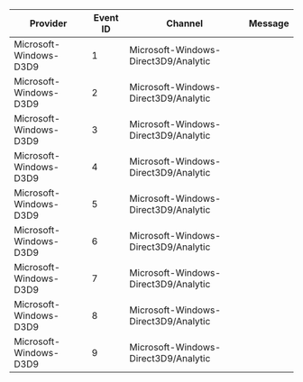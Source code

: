 Provider                |  Event ID  |  Channel                               |  Message
------------------------|------------|----------------------------------------|---------
Microsoft-Windows-D3D9  |  1         |  Microsoft-Windows-Direct3D9/Analytic  |
Microsoft-Windows-D3D9  |  2         |  Microsoft-Windows-Direct3D9/Analytic  |
Microsoft-Windows-D3D9  |  3         |  Microsoft-Windows-Direct3D9/Analytic  |
Microsoft-Windows-D3D9  |  4         |  Microsoft-Windows-Direct3D9/Analytic  |
Microsoft-Windows-D3D9  |  5         |  Microsoft-Windows-Direct3D9/Analytic  |
Microsoft-Windows-D3D9  |  6         |  Microsoft-Windows-Direct3D9/Analytic  |
Microsoft-Windows-D3D9  |  7         |  Microsoft-Windows-Direct3D9/Analytic  |
Microsoft-Windows-D3D9  |  8         |  Microsoft-Windows-Direct3D9/Analytic  |
Microsoft-Windows-D3D9  |  9         |  Microsoft-Windows-Direct3D9/Analytic  |
